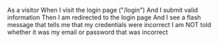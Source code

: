 As a visitor
When I visit the login page ("/login")
And I submit valid information
Then I am redirected to the login page
And I see a flash message that tells me that my credentials were incorrect
I am NOT told whether it was my email or password that was incorrect